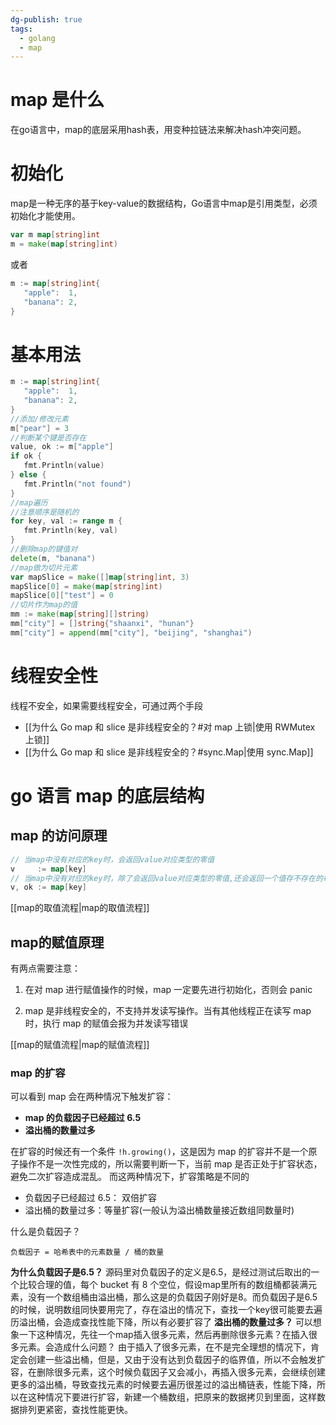 ```yaml
---
dg-publish: true
tags:
  - golang
  - map
---
```

# map 是什么
在go语言中，map的底层采用hash表，用变种拉链法来解决hash冲突问题。
# 初始化
map是一种无序的基于key-value的数据结构，Go语言中map是引用类型，必须初始化才能使用。
```go
var m map[string]int  
m = make(map[string]int)
```
或者
```go
m := map[string]int{  
   "apple":  1,  
   "banana": 2,  
}
```

# 基本用法
```go
m := map[string]int{  
   "apple":  1,  
   "banana": 2,  
}  
//添加/修改元素  
m["pear"] = 3  
//判断某个键是否存在  
value, ok := m["apple"]  
if ok {  
   fmt.Println(value)  
} else {  
   fmt.Println("not found")  
}  
//map遍历  
//注意顺序是随机的
for key, val := range m {  
   fmt.Println(key, val)  
}  
//删除map的键值对  
delete(m, "banana")  
//map做为切片元素  
var mapSlice = make([]map[string]int, 3)  
mapSlice[0] = make(map[string]int)  
mapSlice[0]["test"] = 0  
//切片作为map的值  
mm := make(map[string][]string)  
mm["city"] = []string{"shaanxi", "hunan"}  
mm["city"] = append(mm["city"], "beijing", "shanghai")
```

# 线程安全性
线程不安全，如果需要线程安全，可通过两个手段
- [[为什么 Go map 和 slice 是非线程安全的？#对 map 上锁|使用 RWMutex 上锁]]
- [[为什么 Go map 和 slice 是非线程安全的？#sync.Map|使用 sync.Map]]

# go 语言 map 的底层结构
## map 的访问原理
```go
// 当map中没有对应的key时，会返回value对应类型的零值
v     := map[key]
// 当map中没有对应的key时，除了会返回value对应类型的零值,还会返回一个值存不存在的布尔值
v, ok := map[key]    
```
[[map的取值流程|map的取值流程]]
## map的赋值原理
有两点需要注意：
1.  在对 map 进行赋值操作的时候，map 一定要先进行初始化，否则会 panic

2.  map 是非线程安全的，不支持并发读写操作。当有其他线程正在读写 map 时，执行 map 的赋值会报为并发读写错误

[[map的赋值流程|map的赋值流程]]
### map 的扩容
可以看到 map 会在两种情况下触发扩容：
- **map 的负载因子已经超过 6.5**
- **溢出桶的数量过多**

在扩容的时候还有一个条件 `!h.growing()`，这是因为 map 的扩容并不是一个原子操作不是一次性完成的，所以需要判断一下，当前 map 是否正处于扩容状态，避免二次扩容造成混乱。
而这两种情况下，扩容策略是不同的
- 负载因子已经超过 6.5： 双倍扩容
- 溢出桶的数量过多：等量扩容(一般认为溢出桶数量接近数组同数量时)

什么是负载因子？
```Plain
负载因子 = 哈希表中的元素数量 / 桶的数量 
```
**为什么负载因子是6.5？**
源码里对负载因子的定义是6.5，是经过测试后取出的一个比较合理的值，每个 bucket 有 8 个空位，假设map里所有的数组桶都装满元素，没有一个数组桶由溢出桶，那么这是的负载因子刚好是8。而负载因子是6.5的时候，说明数组同快要用完了，存在溢出的情况下，查找一个key很可能要去遍历溢出桶，会造成查找性能下降，所以有必要扩容了
**溢出桶的数量过多？**
可以想象一下这种情况，先往一个map插入很多元素，然后再删除很多元素？在插入很多元素。会造成什么问题？
由于插入了很多元素，在不是完全理想的情况下，肯定会创建一些溢出桶，但是，又由于没有达到负载因子的临界值，所以不会触发扩容，在删除很多元素，这个时候负载因子又会减小，再插入很多元素，会继续创建更多的溢出桶，导致查找元素的时候要去遍历很差过的溢出桶链表，性能下降，所以在这种情况下要进行扩容，新建一个桶数组，把原来的数据拷贝到里面，这样数据排列更紧密，查找性能更快。

